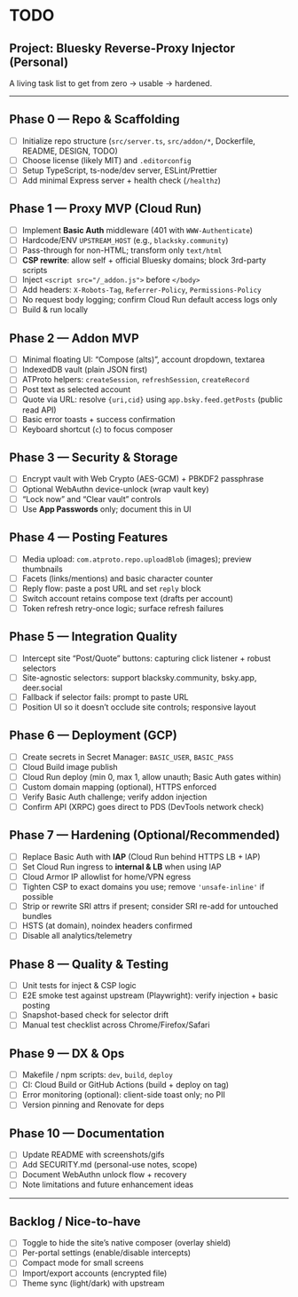 # TODO

## Project: Bluesky Reverse-Proxy Injector (Personal)

A living task list to get from zero → usable → hardened.

---

## Phase 0 — Repo & Scaffolding
- [ ] Initialize repo structure (`src/server.ts`, `src/addon/*`, Dockerfile, README, DESIGN, TODO)
- [ ] Choose license (likely MIT) and `.editorconfig`
- [ ] Setup TypeScript, ts-node/dev server, ESLint/Prettier
- [ ] Add minimal Express server + health check (`/healthz`)

## Phase 1 — Proxy MVP (Cloud Run)
- [ ] Implement **Basic Auth** middleware (401 with `WWW-Authenticate`)
- [ ] Hardcode/ENV `UPSTREAM_HOST` (e.g., `blacksky.community`)
- [ ] Pass-through for non-HTML; transform only `text/html`
- [ ] **CSP rewrite**: allow self + official Bluesky domains; block 3rd-party scripts
- [ ] Inject `<script src="/_addon.js">` before `</body>`
- [ ] Add headers: `X-Robots-Tag`, `Referrer-Policy`, `Permissions-Policy`
- [ ] No request body logging; confirm Cloud Run default access logs only
- [ ] Build & run locally

## Phase 2 — Addon MVP
- [ ] Minimal floating UI: “Compose (alts)”, account dropdown, textarea
- [ ] IndexedDB vault (plain JSON first)
- [ ] ATProto helpers: `createSession`, `refreshSession`, `createRecord`
- [ ] Post text as selected account
- [ ] Quote via URL: resolve `{uri,cid}` using `app.bsky.feed.getPosts` (public read API)
- [ ] Basic error toasts + success confirmation
- [ ] Keyboard shortcut (`c`) to focus composer

## Phase 3 — Security & Storage
- [ ] Encrypt vault with Web Crypto (AES-GCM) + PBKDF2 passphrase
- [ ] Optional WebAuthn device-unlock (wrap vault key)
- [ ] “Lock now” and “Clear vault” controls
- [ ] Use **App Passwords** only; document this in UI

## Phase 4 — Posting Features
- [ ] Media upload: `com.atproto.repo.uploadBlob` (images); preview thumbnails
- [ ] Facets (links/mentions) and basic character counter
- [ ] Reply flow: paste a post URL and set `reply` block
- [ ] Switch account retains compose text (drafts per account)
- [ ] Token refresh retry-once logic; surface refresh failures

## Phase 5 — Integration Quality
- [ ] Intercept site “Post/Quote” buttons: capturing click listener + robust selectors
- [ ] Site-agnostic selectors: support blacksky.community, bsky.app, deer.social
- [ ] Fallback if selector fails: prompt to paste URL
- [ ] Position UI so it doesn’t occlude site controls; responsive layout

## Phase 6 — Deployment (GCP)
- [ ] Create secrets in Secret Manager: `BASIC_USER`, `BASIC_PASS`
- [ ] Cloud Build image publish
- [ ] Cloud Run deploy (min 0, max 1, allow unauth; Basic Auth gates within)
- [ ] Custom domain mapping (optional), HTTPS enforced
- [ ] Verify Basic Auth challenge; verify addon injection
- [ ] Confirm API (XRPC) goes direct to PDS (DevTools network check)

## Phase 7 — Hardening (Optional/Recommended)
- [ ] Replace Basic Auth with **IAP** (Cloud Run behind HTTPS LB + IAP)
- [ ] Set Cloud Run ingress to **internal & LB** when using IAP
- [ ] Cloud Armor IP allowlist for home/VPN egress
- [ ] Tighten CSP to exact domains you use; remove `'unsafe-inline'` if possible
- [ ] Strip or rewrite SRI attrs if present; consider SRI re-add for untouched bundles
- [ ] HSTS (at domain), noindex headers confirmed
- [ ] Disable all analytics/telemetry

## Phase 8 — Quality & Testing
- [ ] Unit tests for inject & CSP logic
- [ ] E2E smoke test against upstream (Playwright): verify injection + basic posting
- [ ] Snapshot-based check for selector drift
- [ ] Manual test checklist across Chrome/Firefox/Safari

## Phase 9 — DX & Ops
- [ ] Makefile / npm scripts: `dev`, `build`, `deploy`
- [ ] CI: Cloud Build or GitHub Actions (build + deploy on tag)
- [ ] Error monitoring (optional): client-side toast only; no PII
- [ ] Version pinning and Renovate for deps

## Phase 10 — Documentation
- [ ] Update README with screenshots/gifs
- [ ] Add SECURITY.md (personal-use notes, scope)
- [ ] Document WebAuthn unlock flow + recovery
- [ ] Note limitations and future enhancement ideas

---

## Backlog / Nice-to-have
- [ ] Toggle to hide the site’s native composer (overlay shield)
- [ ] Per-portal settings (enable/disable intercepts)
- [ ] Compact mode for small screens
- [ ] Import/export accounts (encrypted file)
- [ ] Theme sync (light/dark) with upstream
